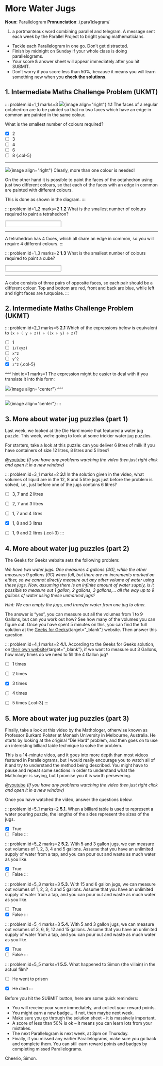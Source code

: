 # More Water Jugs

<div class="dictionary">

__Noun__: Parallelogram
__Pronunciation__: /ˌparəˈlɛləɡram/

1. a portmanteaux word combining parallel and telegram. A message sent each
week by the Parallel Project to bright young mathematicians.

</div>

*	Tackle each Parallelogram in one go. Don’t get distracted.
*	Finish by midnight on Sunday if your whole class is doing parallelograms.
*	Your score & answer sheet will appear immediately after you hit SUBMIT.
*	Don’t worry if you score less than 50%, because it means you will learn something new when you __check the solutions__.


## 1. Intermediate Maths Challenge Problem (UKMT)
<!--- 2013 (7) --->

::: problem id=1_1 marks=3
![](/resources/9-23-more-water-jugs/1-tetrahedon.png){image align="right"}
__1.1__ The faces of a regular octahedron are to be painted so that no two faces which have an edge in common are painted in the same colour.

What is the smallest number of colours required?

* [x] 2
* [ ] 3
* [ ] 4
* [ ] 6
* [ ] 8
{.col-5}

---

![](/resources/9-23-more-water-jugs/1-tetrahedon-answer.png){image align="right"}
Clearly, more than one colour is needed!  

On the other hand it is possible to paint the faces of the octahedron using just two different colours, so that each of the faces with an edge in common are painted with different colours.  

This is done as shown in the diagram.
:::

::: problem id=1_2 marks=2
__1.2__ What is the smallest number of colours required to paint a tetrahedron?

<input type="number" solution="4"/>  

---

A tetrahedron has 4 faces, which all share an edge in common, so you will require 4 different colours.
:::

::: problem id=1_3 marks=2
__1.3__ What is the smallest number of colours required to paint a cube?

<input type="number" solution="3"/>  

---

A cube consists of three pairs of opposite faces, so each pair should be a different colour. Top and bottom are red, front and back are blue, while left and right faces are turquoise.
:::


## 2. Intermediate Maths Challenge Problem (UKMT)
<!--- 2013 (19) --->

::: problem id=2_1 marks=5
__2.1__ Which of the expressions below is equivalent to `(x ÷ ( y ÷ z)) ÷ ((x ÷ y) ÷ z)`?

* [ ] 1
* [ ] `1/(xyz)`
* [ ] `x^2`
* [ ] `y^2`
* [x] `z^2`
{.col-5}

^^^ hint id=1 marks=1
The expression might be easier to deal with if you translate it into this form:

![](/resources/9-23-more-water-jugs/2-equation-hint.png){image align="center"}
^^^

---

![](/resources/9-23-more-water-jugs/2-equation-answer.png){image align="center"}
:::


## 3. More about water jug puzzles (part 1)

Last week, we looked at the Die Hard movie that featured a water jug puzzle. This week, we’re going to look at some trickier water jug puzzles.  

For starters, take a look at this puzzle: can you deliver 6 litres of milk if you have containers of size 12 litres, 8 litres and 5 litres?

@[youtube](9fZB4s38Ygg?rel=0) _(If you have any problems watching the video then just right click and open it in a new window)_  

::: problem id=3_1 marks=2
__3.1__ In the solution given in the video, what volumes of liquid are in the 12, 8 and 5 litre jugs just before the problem is solved, i.e., just before one of the jugs contains 6 litres?

* [ ] 3, 7 and 2 litres
* [ ] 2, 7 and 3 litres
* [ ] 1, 7 and 4 litres
* [x] 1, 8 and 3 litres
* [ ] 1, 9 and 2 litres
{.col-3}
:::


## 4. More about water jug puzzles (part 2)

The Geeks for Geeks website sets the following problem:

_We have two water jugs. One measures 4 gallons (4G), while the other measures 9 gallons (9G) when full, but there are no increments marked on either, so we cannot directly measure out any other volume of water using these jugs. Now, assuming there is an infinite amount of water supply, is it possible to measure out 1 gallon, 2 gallons, 3 gallons,… all the way up to 9 gallons of water using these unmarked jugs?_

_Hint: We can empty the jugs, and transfer water from one jug to other._

The answer is “yes”, you can measure out all the volumes from 1 to 9 Gallons, but can you work out how? See how many of the volumes you can figure out. Once you have spent 5 minutes on this, you can find the full solution at the [Geeks for Geeks](https://www.geeksforgeeks.org/puzzle-water-jug-problem/){target="_blank"} website. Then answer this question.

::: problem id=4_1 marks=2
__4.1.__ According to the Geeks for Geeks solution, on [their own website](https://www.geeksforgeeks.org/puzzle-water-jug-problem/){target="_blank"}, if we want to measure out 3 Gallons, how many times do we need to fill the 4 Gallon jug?

* [ ] 1 times
* [ ] 2 times
* [x] 3 times
* [ ] 4 times
* [ ] 5 times
{.col-3}
:::


## 5. More about water jug puzzles (part 3)

Finally, take a look at this video by the Mathologer, otherwise known as Professor Burkard Polster at Monash University in Melbourne, Australia. He starts by looking at the original “Die Hard” problem, and then goes on to use an interesting billiard table technique to solve the problem.

This is a 14-minute video, and it goes into more depth than most videos featured in Parallelograms, but I would really encourage you to watch all of it and try to understand the method being described. You might have to pause and repeat some sections in order to understand what the Mathologer is saying, but I promise you it is worth persevering.

@[youtube](0Oef3MHYEC0?rel=0) _(If you have any problems watching the video then just right click and open it in a new window)_  

Once you have watched the video, answer the questions below.  

::: problem id=5_1 marks=2
__5.1.__ When a billiard table is used to represent a water pouring puzzle, the lengths of the sides represent the sizes of the jugs.

* [x] True
* [ ] False
:::

::: problem id=5_2 marks=2
__5.2.__ With 5 and 3 gallon jugs, we can measure out volumes of 1, 2, 3, 4 and 5 gallons. Assume that you have an unlimited supply of water from a tap, and you can pour out and waste as much water as you like.

* [x] True
* [ ] False
:::

::: problem id=5_3 marks=3
__5.3.__ With 15 and 6 gallon jugs, we can measure out volumes of 1, 2, 3, 4 and 5 gallons. Assume that you have an unlimited supply of water from a tap, and you can pour out and waste as much water as you like.

* [ ] True
* [x] False
:::

::: problem id=5_4 marks=3
__5.4.__ With 5 and 3 gallon jugs, we can measure out volumes of 3, 6, 9, 12 and 15 gallons. Assume that you have an unlimited supply of water from a tap, and you can pour out and waste as much water as you like.

* [x] True
* [ ] False
:::

::: problem id=5_5 marks=1
__5.5.__ What happened to Simon (the villain) in the actual film?

* [ ] He went to prison
* [x] He died
:::


Before you hit the SUBMIT button, here are some quick reminders:

*	You will receive your score immediately, and collect your reward points.
*	You might earn a new badge... if not, then maybe next week.
*	Make sure you go through the solution sheet – it is massively important.
*	A score of less than 50% is ok – it means you can learn lots from your mistakes.
*	The next Parallelogram is next week, at 3pm on Thursday.
*	Finally, if you missed any earlier Parallelograms, make sure you go back and complete them. You can still earn reward points and badges by completing missed Parallelograms.

Cheerio,
Simon.
